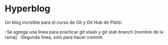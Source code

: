 # Hyperblog
Un blog increíble para el curso de Git y Git Hub de Platzi

-Se agrega una línea para practicar git stash y git stah branch [nombre de la rama].
-Segunda línea, solo para hacer commit.